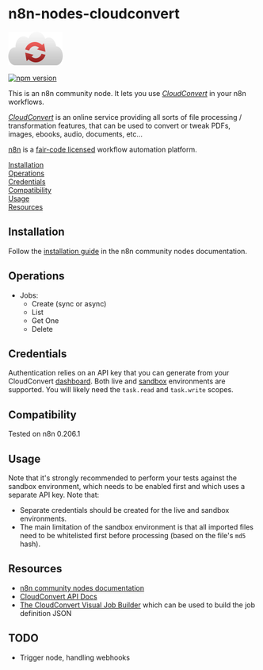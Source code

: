 # n8n-nodes-cloudconvert

![logo](./nodes/CloudConvert/cloudconvert-logo.png)

[![npm version](https://badge.fury.io/js/n8n-nodes-cloudconvert.svg)](https://badge.fury.io/js/n8n-nodes-cloudconvert)

This is an n8n community node. It lets you use [_CloudConvert_](https://cloudconvert.com) in your n8n workflows.

[_CloudConvert_](https://cloudconvert.com) is an online service providing all sorts of file processing / transformation features, that can be used to convert or tweak PDFs, images, ebooks, audio, documents, etc...

[n8n](https://n8n.io/) is a [fair-code licensed](https://docs.n8n.io/reference/license/) workflow automation platform.

[Installation](#installation)  
[Operations](#operations)  
[Credentials](#credentials)  <!-- delete if no auth needed -->  
[Compatibility](#compatibility)  
[Usage](#usage)  <!-- delete if not using this section -->  
[Resources](#resources)  

## Installation

Follow the [installation guide](https://docs.n8n.io/integrations/community-nodes/installation/) in the n8n community nodes documentation.

## Operations

- Jobs:
  - Create (sync or async)
  - List
  - Get One
  - Delete

## Credentials

Authentication relies on an API key that you can generate from your CloudConvert [dashboard](https://cloudconvert.com/dashboard). Both live and [sandbox](https://sandbox.cloudconvert.com) environments are supported. You will likely need the `task.read` and `task.write` scopes.

## Compatibility

Tested on n8n 0.206.1

## Usage

Note that it's strongly recommended to perform your tests against the sandbox environment, which needs to be enabled first and which uses a separate API key. Note that:

- Separate credentials should be created for the live and sandbox environments.
- The main limitation of the sandbox environment is that all imported files need to be whitelisted first before processing (based on the file's `md5` hash).

## Resources

- [n8n community nodes documentation](https://docs.n8n.io/integrations/community-nodes/)
- [CloudConvert API Docs](https://cloudconvert.com/api/v2)
- [The CloudConvert Visual Job Builder](https://cloudconvert.com/api/v2/jobs/builder#) which can be used to build the job definition JSON

## TODO

- Trigger node, handling webhooks
